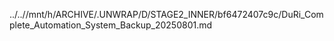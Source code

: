 ../..//mnt/h/ARCHIVE/.UNWRAP/D/STAGE2_INNER/bf6472407c9c/DuRi_Complete_Automation_System_Backup_20250801.md